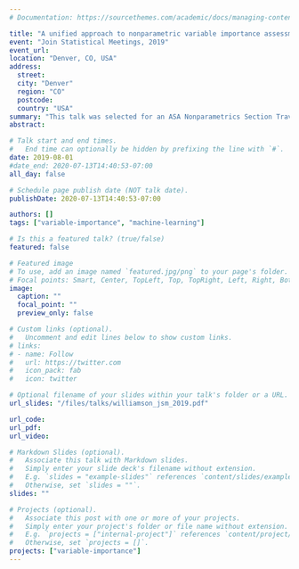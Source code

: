 ```yaml
---
# Documentation: https://sourcethemes.com/academic/docs/managing-content/

title: "A unified approach to nonparametric variable importance assessment"
event: "Join Statistical Meetings, 2019"
event_url:
location: "Denver, CO, USA"
address:
  street:
  city: "Denver"
  region: "CO"
  postcode:
  country: "USA"
summary: "This talk was selected for an ASA Nonparametrics Section Travel Award"
abstract:

# Talk start and end times.
#   End time can optionally be hidden by prefixing the line with `#`.
date: 2019-08-01
#date_end: 2020-07-13T14:40:53-07:00
all_day: false

# Schedule page publish date (NOT talk date).
publishDate: 2020-07-13T14:40:53-07:00

authors: []
tags: ["variable-importance", "machine-learning"]

# Is this a featured talk? (true/false)
featured: false

# Featured image
# To use, add an image named `featured.jpg/png` to your page's folder.
# Focal points: Smart, Center, TopLeft, Top, TopRight, Left, Right, BottomLeft, Bottom, BottomRight.
image:
  caption: ""
  focal_point: ""
  preview_only: false

# Custom links (optional).
#   Uncomment and edit lines below to show custom links.
# links:
# - name: Follow
#   url: https://twitter.com
#   icon_pack: fab
#   icon: twitter

# Optional filename of your slides within your talk's folder or a URL.
url_slides: "/files/talks/williamson_jsm_2019.pdf"

url_code:
url_pdf:
url_video:

# Markdown Slides (optional).
#   Associate this talk with Markdown slides.
#   Simply enter your slide deck's filename without extension.
#   E.g. `slides = "example-slides"` references `content/slides/example-slides.md`.
#   Otherwise, set `slides = ""`.
slides: ""

# Projects (optional).
#   Associate this post with one or more of your projects.
#   Simply enter your project's folder or file name without extension.
#   E.g. `projects = ["internal-project"]` references `content/project/deep-learning/index.md`.
#   Otherwise, set `projects = []`.
projects: ["variable-importance"]
---
```

